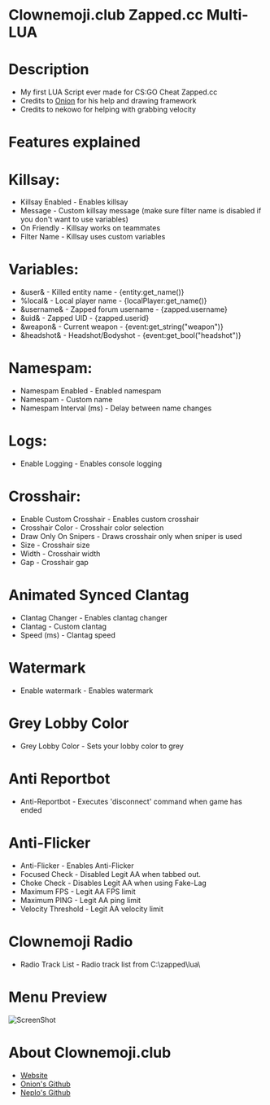   # Clownemoji.club Zapped.cc Multi-LUA

# Description
- My first LUA Script ever made for CS:GO Cheat Zapped.cc 
- Credits to [Onion](github.com/cyanewfag) for his help and drawing framework
- Credits to nekowo for helping with grabbing velocity


# Features explained


# Killsay: 
- Killsay Enabled - Enables killsay
- Message - Custom killsay message (make sure filter name is disabled if you don't want to use variables)
- On Friendly - Killsay works on teammates
- Filter Name - Killsay uses custom variables


# Variables:
- &user& - Killed entity name - {entity:get_name()}
- %local& - Local player name - {localPlayer:get_name()}
- &username& - Zapped forum username - {zapped.username}
- &uid& - Zapped UID - {zapped.userid}
- &weapon& - Current weapon - {event:get_string("weapon")}
- &headshot& - Headshot/Bodyshot - {event:get_bool("headshot")}


# Namespam:
- Namespam Enabled - Enabled namespam
- Namespam - Custom name
- Namespam Interval (ms) - Delay between name changes


# Logs:
- Enable Logging - Enables console logging


# Crosshair:
- Enable Custom Crosshair - Enables custom crosshair
- Crosshair Color - Crosshair color selection
- Draw Only On Snipers - Draws crosshair only when sniper is used
- Size - Crosshair size
- Width - Crosshair width
- Gap - Crosshair gap


# Animated Synced Clantag
- Clantag Changer - Enables clantag changer
- Clantag - Custom clantag
- Speed (ms) - Clantag speed


# Watermark
- Enable watermark - Enables watermark


# Grey Lobby Color
- Grey Lobby Color - Sets your lobby color to grey


# Anti Reportbot
- Anti-Reportbot - Executes 'disconnect' command when game has ended


# Anti-Flicker
- Anti-Flicker - Enables Anti-Flicker
- Focused Check - Disabled Legit AA when tabbed out.
- Choke Check - Disables Legit AA when using Fake-Lag 
- Maximum FPS - Legit AA FPS limit
- Maximum PING - Legit AA ping limit
- Velocity Threshold - Legit AA velocity limit

# Clownemoji Radio
- Radio Track List - Radio track list from C:\zapped\lua\


# Menu Preview

![ScreenShot](https://i.imgur.com/f8Z5zCi.gif)


# About Clownemoji.club
- [Website](https://clownemoji.club)
- [Onion's Github](https://github.com/cyanewfag)
- [Neplo's Github](https://github.com/smdfatnn)
